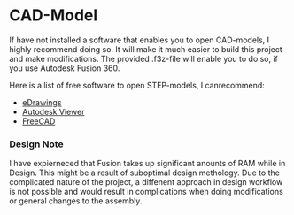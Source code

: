 # CAD-Model

If have not installed a software that enables you to open CAD-models, I highly recommend doing so. It will make it much easier to build this project and make modifications. The provided .f3z-file will enable you to do so, if you use Autodesk Fusion 360.

Here is a list of free software to open STEP-models, I canrecommend:

- [eDrawings](https://www.edrawingsviewer.com/download-edrawings)
- [Autodesk Viewer](https://viewer.autodesk.com)
- [FreeCAD](https://www.freecadweb.org)



### Design Note

I have expierneced that Fusion takes up significant anounts of RAM while in Design. This might be a result of suboptimal design methology. Due to the complicated nature of the project, a diffenent approach in design workflow is not possible and would result in complications when doing modifications or general changes to the assembly.